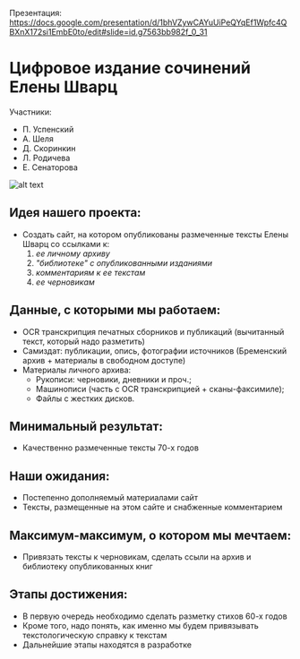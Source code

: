 Презентация: https://docs.google.com/presentation/d/1bhVZywCAYuUiPeQYqEf1Wpfc4QBXnX172si1EmbE0to/edit#slide=id.g7563bb982f_0_31

# Цифровое издание сочинений Елены Шварц
Участники:
- П. Успенский
- А. Шеля
- Д. Скоринкин
- Л. Родичева
- Е. Сенаторова 

![alt text](https://static.kulturologia.ru/files/u20709/elena-schwartz-01.jpg "Shvarts")
                                                                        
## Идея нашего проекта:
* Создать сайт, на котором опубликованы размеченные тексты Елены Шварц со ссылками к:
    1. _ее личному архиву_
    2. _"библиотеке" с опубликованными изданиями_
    3. _комментариям к ее текстам_
    4. _ее черновикам_

## Данные, с которыми мы работаем:
* OCR транскрипция печатных сборников и публикаций (вычитанный текст, который надо разметить)
* Самиздат: публикации, опись, фотографии источников (Бременский архив + материалы в свободном доступе)
* Материалы личного архива:
    * Рукописи: черновики, дневники и проч.;
    * Машинописи (часть с OCR транскрипцией + сканы-факсимиле);
    * Файлы с жестких дисков.

## Минимальный результат:
* Качественно размеченные тексты 70-х годов

## Наши ожидания:
* Постепенно дополняемый материалами сайт
* Тексты, размещенные на этом сайте и снабженные комментарием

## Максимум-максимум, о котором мы мечтаем:
* Привязать тексты к черновикам, сделать ссыли на архив и библиотеку опубликованных книг

## Этапы достижения:
* В первую очередь необходимо сделать разметку стихов 60-х годов
* Кроме того, надо понять, как именно мы будем привязывать текстологическую справку к текстам
* Дальнейшие этапы находятся в разработке

